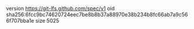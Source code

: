 version https://git-lfs.github.com/spec/v1
oid sha256:6fcc9bc74620724eec7be8b8b37a88970e38b234b8fc66ab7a9c566f707bba1e
size 5025

